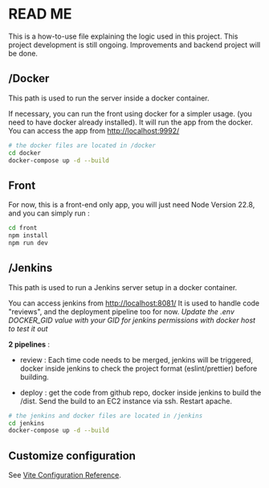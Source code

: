 # READ ME

This is a how-to-use file explaining the logic used in this project. This project development is still ongoing. Improvements and backend project will be done.

## /Docker

This path is used to run the server inside a docker container.

If necessary, you can run the front using docker for a simpler usage. (you need to have docker already installed).
It will run the app from the docker. You can access the app from [http://localhost:9992/](http://localhost:9992/)

```sh
# the docker files are located in /docker
cd docker
docker-compose up -d --build
```

## Front
For now, this is a front-end only app, you will just need Node Version 22.8, and you can simply run :

```sh
cd front
npm install
npm run dev
```

## /Jenkins

This path is used to run a Jenkins server setup in a docker container.

You can access jenkins from [http://localhost:8081/](http://localhost:8081/) It is used to handle code "reviews", and the deployment pipeline too for now.
*Update the .env DOCKER_GID value with your GID for jenkins permissions with docker host to test it out*

**2 pipelines** :

- review : Each time code needs to be merged, jenkins will be triggered, docker inside jenkins to check the project format (eslint/prettier) before building.

- deploy : get the code from github repo, docker inside jenkins to build the /dist. Send the build to an EC2 instance via ssh. Restart apache.

```sh
# the jenkins and docker files are located in /jenkins
cd jenkins
docker-compose up -d --build
```

## Customize configuration

See [Vite Configuration Reference](https://vitejs.dev/config/).